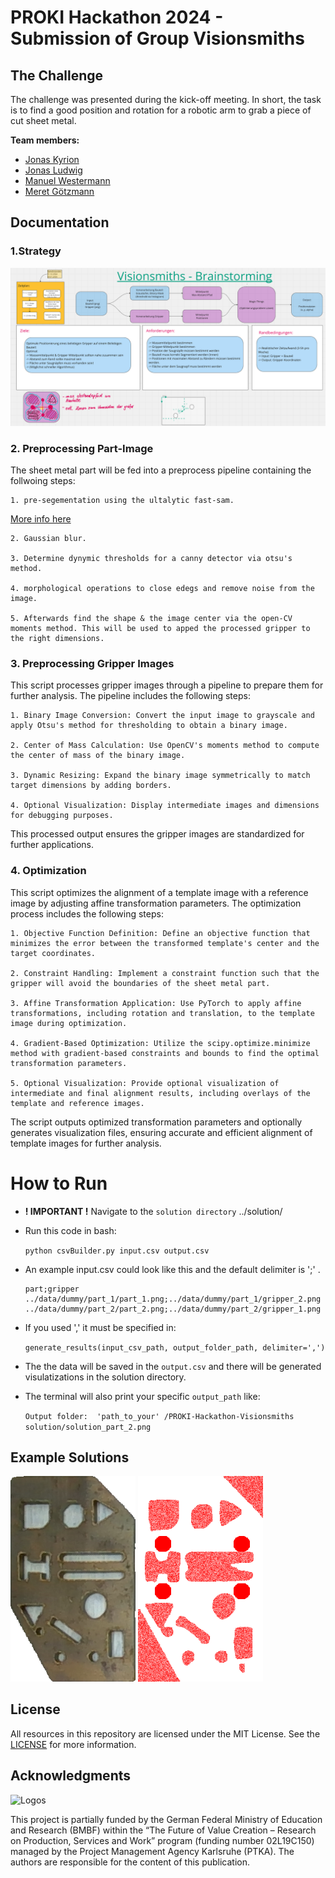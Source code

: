 # PROKI Hackathon 2024 - Submission of Group Visionsmiths

## The Challenge
The challenge was presented during the kick-off meeting. In short, the task is to find a good position and rotation for a robotic arm to grab a piece of cut sheet metal.

**Team members:**

- [Jonas Kyrion](https://github.com/EnKJneer)
- [Jonas Ludwig](https://github.com/joeFPV99)
- [Manuel Westermann](https://github.com/Manuel-West)
- [Meret Götzmann](https://github.com/meretgoetzmann)


## Documentation

### 1.Strategy
<img src="doc/Strategy.png" alt="An example solution"/>


### 2. Preprocessing Part-Image

The sheet metal part will be fed into a preprocess pipeline containing the follwoing steps:

    1. pre-segementation using the ultalytic fast-sam.

[More info here](https://github.com/ultralytics/ultralytics/blob/main/docs/en/models/fast-sam.md)

    2. Gaussian blur. 

    3. Determine dynymic thresholds for a canny detector via otsu's method.

    4. morphological operations to close edegs and remove noise from the image.

    5. Afterwards find the shape & the image center via the open-CV moments method. This will be used to apped the processed gripper to the right dimensions.


### 3. Preprocessing Gripper Images
This script processes gripper images through a pipeline to prepare them for further analysis. The pipeline includes the following steps:

    1. Binary Image Conversion: Convert the input image to grayscale and apply Otsu's method for thresholding to obtain a binary image.

    2. Center of Mass Calculation: Use OpenCV's moments method to compute the center of mass of the binary image.

    3. Dynamic Resizing: Expand the binary image symmetrically to match target dimensions by adding borders.

    4. Optional Visualization: Display intermediate images and dimensions for debugging purposes.

This processed output ensures the gripper images are standardized for further applications.


### 4. Optimization 

This script optimizes the alignment of a template image with a reference image by adjusting affine transformation parameters. The optimization process includes the following steps:

    1. Objective Function Definition: Define an objective function that minimizes the error between the transformed template's center and the target coordinates.

    2. Constraint Handling: Implement a constraint function such that the gripper will avoid the boundaries of the sheet metal part. 

    3. Affine Transformation Application: Use PyTorch to apply affine transformations, including rotation and translation, to the template image during optimization.

    4. Gradient-Based Optimization: Utilize the scipy.optimize.minimize method with gradient-based constraints and bounds to find the optimal transformation parameters.

    5. Optional Visualization: Provide optional visualization of intermediate and final alignment results, including overlays of the template and reference images.

The script outputs optimized transformation parameters and optionally generates visualization files, ensuring accurate and efficient alignment of template images for further analysis.



# How to Run
- **! IMPORTANT !**   Navigate to the `solution directory` ../solution/

- Run this code in bash:

    `python csvBuilder.py input.csv output.csv`

- An example input.csv could look like this and the default delimiter is ';' . 
    
    
    ```csv
    part;gripper
    ../data/dummy/part_1/part_1.png;../data/dummy/part_1/gripper_2.png
    ../data/dummy/part_2/part_2.png;../data/dummy/part_2/gripper_1.png

- If you used ',' it must be specified in:

    `generate_results(input_csv_path, output_folder_path, delimiter=',')`

- The the data will be saved in the `output.csv` and there will be generated visulatizations in the solution directory.

- The terminal will also print your specific `output_path` like: 

    `Output folder:  'path_to_your' /PROKI-Hackathon-Visionsmiths solution/solution_part_2.png`




## Example Solutions 

<img src="doc/part_1.png" width="200px" /> 


<img src="doc/solution_part_1.png" width="200px" /> 

## License

All resources in this repository are licensed under the MIT License. See the [LICENSE](LICENSE) for more information.


## Acknowledgments

<img src="doc/logos-all.png" alt="Logos" width="600px" />

This project is partially funded by the German Federal Ministry of Education and Research (BMBF) within the “The Future of Value Creation – Research on Production, Services and Work” program (funding number 02L19C150) managed by the Project Management Agency Karlsruhe (PTKA).
The authors are responsible for the content of this publication.
